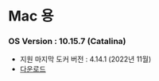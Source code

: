# Mac 용
### OS Version : 10.15.7 (Catalina)
- 지원 마지막 도커 버전 : 4.14.1 (2022년 11월)
- [다운로드](Docker_4.14.1_2022_11.dmg)


